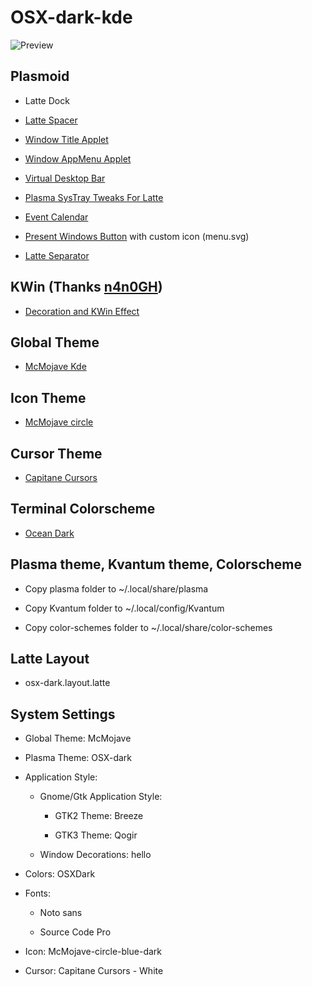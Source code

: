 # OSX-dark-kde

![Preview](https://raw.githubusercontent.com/nopain2110/OSX-dark-kde/master/preview.png)

## Plasmoid

- Latte Dock

- [Latte Spacer](https://github.com/psifidotos/applet-latte-spacer)

- [Window Title Applet](https://github.com/psifidotos/applet-window-title)
  
- [Window AppMenu Applet](https://github.com/psifidotos/applet-window-appmenu)

- [Virtual Desktop Bar](https://github.com/wsdfhjxc/virtual-desktop-bar)

- [Plasma SysTray Tweaks For Latte](https://github.com/psifidotos/plasma-systray-latte-tweaks)

- [Event Calendar](https://github.com/Zren/plasma-applet-eventcalendar)

- [Present Windows Button](https://github.com/Zren/plasma-applet-presentwindows) with custom icon (menu.svg)

- [Latte Separator](https://github.com/psifidotos/applet-latte-separator)

## KWin (Thanks [n4n0GH](https://github.com/n4n0GH/))

- [Decoration and KWin Effect](https://github.com/n4n0GH/hello)

## Global Theme

- [McMojave Kde](https://github.com/vinceliuice/McMojave-kde)

## Icon Theme

- [McMojave circle](https://github.com/vinceliuice/McMojave-circle)

## Cursor Theme

- [Capitane Cursors](https://github.com/keeferrourke/capitaine-cursors)
  
## Terminal Colorscheme

- [Ocean Dark](http://terminal.sexy/)

## Plasma theme, Kvantum theme, Colorscheme

- Copy plasma folder to ~/.local/share/plasma

- Copy Kvantum folder to ~/.local/config/Kvantum

- Copy color-schemes folder to ~/.local/share/color-schemes

## Latte Layout

- osx-dark.layout.latte
  
## System Settings

- Global Theme: McMojave

- Plasma Theme: OSX-dark

- Application Style:
  
  - Gnome/Gtk Application Style:

    - GTK2 Theme: Breeze

    - GTK3 Theme: Qogir

  - Window Decorations: hello

- Colors: OSXDark

- Fonts:

  - Noto sans
  
  - Source Code Pro

- Icon: McMojave-circle-blue-dark

- Cursor: Capitane Cursors - White
